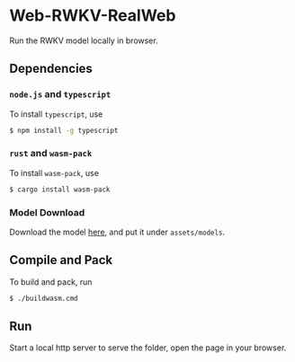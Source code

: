 # Web-RWKV-RealWeb

Run the RWKV model locally in browser.

## Dependencies

### `node.js` and `typescript`

To install `typescript`, use
```bash
$ npm install -g typescript
```

### `rust` and `wasm-pack`

To install `wasm-pack`, use
```bash
$ cargo install wasm-pack
```

### Model Download

Download the model [here](https://huggingface.co/cgisky/AI00_RWKV_V5/blob/main/RWKV-5-World-0.4B-v2-20231113-ctx4096.st),
and put it under `assets/models`.

## Compile and Pack

To build and pack, run
```bash
$ ./buildwasm.cmd
```

## Run

Start a local http server to serve the folder, open the page in your browser.